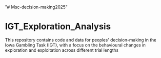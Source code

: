 "# Msc-decision-making2025" 

# IGT\_Exploration\_Analysis

This repository contains code and data for peoples' decision-making in the Iowa Gambling Task (IGT), with a focus on the behavioural changes in exploration and exploitation across different trial lengths


